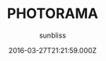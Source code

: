 ---
title: PHOTORAMA
github: https://github.com/sunbliss/photorama
demo: https://sunbliss.github.io/photorama
author: sunbliss
ssg:
  - Jekyll
cms:
  - Markdown
date: 2016-03-27T21:21:59.000Z
description: '''PHOTORAMA'' template for Jekyll'
draft: true
publish_date: '2016-03-27T21:21:59Z'
update_date: '2022-06-08T23:37:39Z'
github_star: 208
github_fork: 361
---